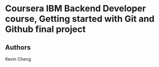 # Coursera IBM Backend Developer course, Getting started with Git and Github final project

## Authors
Kevin Cheng

